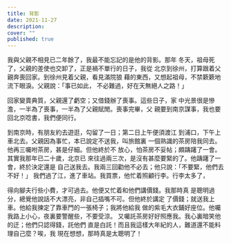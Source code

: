 ```yaml
---
title: 背影
date: 2021-11-27
description:
cover: ""
published: true
---
```


我與父親不相見已二年餘了，我最不能忘記的是他的背影。那年
冬天，祖母死了，父親的差使也交卸了，正是禍不單行的日子，我從
北京到徐州，打算跟着父親奔喪回家。到徐州見着父親，看見滿院狼
藉的東西，又想起祖母，不禁簌簌地流下眼淚。父親說：「事已如此，
不必難過，好在天無絕人之路！」

 回家變賣典質，父親還了虧空；又借錢辦了喪事。這些日子，家
中光景很是慘澹，一半為了喪事，一半為了父親賦閒。喪事完畢，父
親要到南京謀事，我也要回北京唸書，我們便同行。

 到南京時，有朋友約去遊逛，勾留了一日；第二日上午便須渡江
到浦口，下午上車北去。父親因為事忙，本已說定不送我，叫旅館裏
一個熟識的茶房陪我同去。他再三囑咐茶房，甚是仔細。但他終於不
放心，怕茶房不妥帖；頗躊躇了一會。其實我那年已二十歲，北京已
來往過兩三次，是沒有甚麼要緊的了。他躊躇了一會，終於決定還是
自己送我去。我兩三回勸他不必去；他只說：「不要緊，他們去不好！」
 我們過了江，進了車站。我買票，他忙着照顧行李。行李太多了，

得向腳夫行些小費，才可過去。他便又忙着和他們講價錢。我那時真
是聰明過分，總覺他說話不大漂亮，非自己插嘴不可。但他終於講定
了價錢；就送我上車。他給我揀定了靠車門的一張椅子；我將他給我
做的紫毛大衣鋪好座位。他囑我路上小心，夜裏要警醒些，不要受涼。
又囑託茶房好好照應我。我心裏暗笑他的迂；他們只認得錢，託他們
直是白託！而且我這樣大年紀的人，難道還不能料理自己麼？唉，我
現在想想，那時真是太聰明了！

